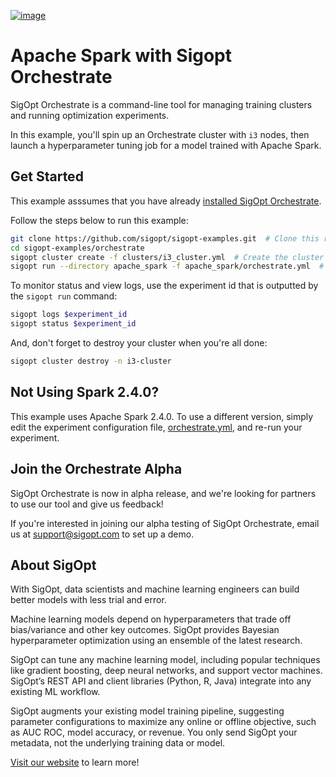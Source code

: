[![image](https://sigopt.com/static/img/SigOpt_logo_horiz.png?raw=true)](https://sigopt.com)
# Apache Spark with Sigopt Orchestrate

SigOpt Orchestrate is a command-line tool for managing training clusters and running optimization experiments.

In this example, you'll spin up an Orchestrate cluster with `i3` nodes,
then launch a hyperparameter tuning job for a model trained with Apache Spark.

## Get Started

This example asssumes that you have already
[installed SigOpt Orchestrate](https://app.sigopt.com/docs/orchestrate/installation).

Follow the steps below to run this example:

```bash
git clone https://github.com/sigopt/sigopt-examples.git  # Clone this repo
cd sigopt-examples/orchestrate
sigopt cluster create -f clusters/i3_cluster.yml  # Create the cluster
sigopt run --directory apache_spark -f apache_spark/orchestrate.yml  # Run the experiment
```

To monitor status and view logs, use the experiment id that is outputted by the `sigopt run` command:

```bash
sigopt logs $experiment_id
sigopt status $experiment_id
```

And, don't forget to destroy your cluster when you're all done:

```bash
sigopt cluster destroy -n i3-cluster
```

## Not Using Spark 2.4.0?

This example uses Apache Spark 2.4.0.
To use a different version, simply edit the experiment configuration file, [orchestrate.yml](orchestrate.yml),
and re-run your experiment.

## Join the Orchestrate Alpha

SigOpt Orchestrate is now in alpha release, and we're looking for partners to use our tool and give us feedback!

If you're interested in joining our alpha testing of SigOpt Orchestrate, email us at <support@sigopt.com> to set up a demo.

## About SigOpt

With SigOpt, data scientists and machine learning engineers can build better models with less trial and error.

Machine learning models depend on hyperparameters that trade off bias/variance and other key outcomes. SigOpt provides Bayesian hyperparameter optimization using an ensemble of the latest research.

SigOpt can tune any machine learning model, including popular techniques like gradient boosting, deep neural networks, and support vector machines. SigOpt’s REST API and client libraries (Python, R, Java) integrate into any existing ML workflow.

SigOpt augments your existing model training pipeline, suggesting parameter configurations to maximize any online or offline objective, such as AUC ROC, model accuracy, or revenue. You only send SigOpt your metadata, not the underlying training data or model.

[Visit our website](https://sigopt.com) to learn more!
